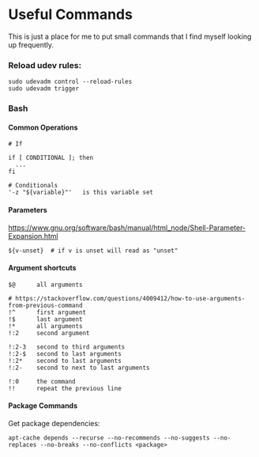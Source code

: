 # Useful Commands

This is just a place for me to put small commands that I find myself looking up frequently.

### Reload udev rules:

```
sudo udevadm control --reload-rules
sudo udevadm trigger
```

### Bash

#### Common Operations

```
# If

if [ CONDITIONAL ]; then
  ...
fi

# Conditionals
'-z "${variable}"'   is this variable set
```

#### Parameters

https://www.gnu.org/software/bash/manual/html_node/Shell-Parameter-Expansion.html
```
${v-unset}  # if v is unset will read as "unset"
```

#### Argument shortcuts

```
$@      all arguments

# https://stackoverflow.com/questions/4009412/how-to-use-arguments-from-previous-command
!^      first argument
!$      last argument
!*      all arguments
!:2     second argument

!:2-3   second to third arguments
!:2-$   second to last arguments
!:2*    second to last arguments
!:2-    second to next to last arguments

!:0     the command
!!      repeat the previous line
```

#### Package Commands

Get package dependencies:

```
apt-cache depends --recurse --no-recommends --no-suggests --no-replaces --no-breaks --no-conflicts <package>
```
